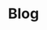 ---
title: Blog
metaItems:
  - name: description
    content: Blog
  - name: keywords
    content: Blog  
---